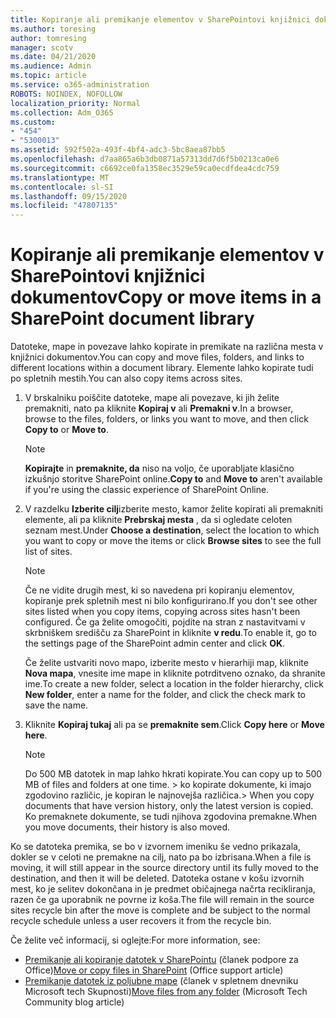 ```yaml
---
title: Kopiranje ali premikanje elementov v SharePointovi knjižnici dokumentov
ms.author: toresing
author: tomresing
manager: scotv
ms.date: 04/21/2020
ms.audience: Admin
ms.topic: article
ms.service: o365-administration
ROBOTS: NOINDEX, NOFOLLOW
localization_priority: Normal
ms.collection: Adm_O365
ms.custom:
- "454"
- "5300013"
ms.assetid: 592f502a-493f-4bf4-adc3-5bc8aea87bb5
ms.openlocfilehash: d7aa865a6b3db0871a57313dd7d6f5b0213ca0e6
ms.sourcegitcommit: c6692ce0fa1358ec3529e59ca0ecdfdea4cdc759
ms.translationtype: MT
ms.contentlocale: sl-SI
ms.lasthandoff: 09/15/2020
ms.locfileid: "47807135"
---
```

# <a name="copy-or-move-items-in-a-sharepoint-document-library"></a><span data-ttu-id="4cd41-102">Kopiranje ali premikanje elementov v SharePointovi knjižnici dokumentov</span><span class="sxs-lookup"><span data-stu-id="4cd41-102">Copy or move items in a SharePoint document library</span></span>

<span data-ttu-id="4cd41-103">Datoteke, mape in povezave lahko kopirate in premikate na različna mesta v knjižnici dokumentov.</span><span class="sxs-lookup"><span data-stu-id="4cd41-103">You can copy and move files, folders, and links to different locations within a document library.</span></span> <span data-ttu-id="4cd41-104">Elemente lahko kopirate tudi po spletnih mestih.</span><span class="sxs-lookup"><span data-stu-id="4cd41-104">You can also copy items across sites.</span></span> 
  
1. <span data-ttu-id="4cd41-105">V brskalniku poiščite datoteke, mape ali povezave, ki jih želite premakniti, nato pa kliknite **Kopiraj v** ali **Premakni v**.</span><span class="sxs-lookup"><span data-stu-id="4cd41-105">In a browser, browse to the files, folders, or links you want to move, and then click **Copy to** or **Move to**.</span></span>

    > [!NOTE]
    > <span data-ttu-id="4cd41-106">**Kopirajte** in **premaknite, da** niso na voljo, če uporabljate klasično izkušnjo storitve SharePoint online.</span><span class="sxs-lookup"><span data-stu-id="4cd41-106">**Copy to** and **Move to** aren't available if you're using the classic experience of SharePoint Online.</span></span>
  
2. <span data-ttu-id="4cd41-107">V razdelku **Izberite cilj**izberite mesto, kamor želite kopirati ali premakniti elemente, ali pa kliknite **Prebrskaj mesta** , da si ogledate celoten seznam mest.</span><span class="sxs-lookup"><span data-stu-id="4cd41-107">Under **Choose a destination**, select the location to which you want to copy or move the items or click **Browse sites** to see the full list of sites.</span></span>

    > [!NOTE]
    > <span data-ttu-id="4cd41-108">Če ne vidite drugih mest, ki so navedena pri kopiranju elementov, kopiranje prek spletnih mest ni bilo konfigurirano.</span><span class="sxs-lookup"><span data-stu-id="4cd41-108">If you don't see other sites listed when you copy items, copying across sites hasn't been configured.</span></span> <span data-ttu-id="4cd41-109">Če ga želite omogočiti, pojdite na stran z nastavitvami v skrbniškem središču za SharePoint in kliknite **v redu**.</span><span class="sxs-lookup"><span data-stu-id="4cd41-109">To enable it, go to the settings page of the SharePoint admin center and click **OK**.</span></span>
  
    <span data-ttu-id="4cd41-110">Če želite ustvariti novo mapo, izberite mesto v hierarhiji map, kliknite **Nova mapa**, vnesite ime mape in kliknite potrditveno oznako, da shranite ime.</span><span class="sxs-lookup"><span data-stu-id="4cd41-110">To create a new folder, select a location in the folder hierarchy, click **New folder**, enter a name for the folder, and click the check mark to save the name.</span></span>

3. <span data-ttu-id="4cd41-111">Kliknite **Kopiraj tukaj** ali pa se **premaknite sem**.</span><span class="sxs-lookup"><span data-stu-id="4cd41-111">Click **Copy here** or **Move here**.</span></span>

    > [!NOTE]
    > <span data-ttu-id="4cd41-112">Do 500 MB datotek in map lahko hkrati kopirate.</span><span class="sxs-lookup"><span data-stu-id="4cd41-112">You can copy up to 500 MB of files and folders at one time.</span></span> <span data-ttu-id="4cd41-113">> ko kopirate dokumente, ki imajo zgodovino različic, je kopiran le najnovejša različica.</span><span class="sxs-lookup"><span data-stu-id="4cd41-113">>  When you copy documents that have version history, only the latest version is copied.</span></span> <span data-ttu-id="4cd41-114">Ko premaknete dokumente, se tudi njihova zgodovina premakne.</span><span class="sxs-lookup"><span data-stu-id="4cd41-114">When you move documents, their history is also moved.</span></span>
  
 <span data-ttu-id="4cd41-115">Ko se datoteka premika, se bo v izvornem imeniku še vedno prikazala, dokler se v celoti ne premakne na cilj, nato pa bo izbrisana.</span><span class="sxs-lookup"><span data-stu-id="4cd41-115">When a file is moving, it will still appear in the source directory until its fully moved to the destination, and then it will be deleted.</span></span> <span data-ttu-id="4cd41-116">Datoteka ostane v košu izvornih mest, ko je selitev dokončana in je predmet običajnega načrta recikliranja, razen če ga uporabnik ne povrne iz koša.</span><span class="sxs-lookup"><span data-stu-id="4cd41-116">The file will remain in the source sites recycle bin after the move is complete and be subject to the normal recycle schedule unless a user recovers it from the recycle bin.</span></span>

<span data-ttu-id="4cd41-117">Če želite več informacij, si oglejte:</span><span class="sxs-lookup"><span data-stu-id="4cd41-117">For more information, see:</span></span>

 - <span data-ttu-id="4cd41-118">[Premikanje ali kopiranje datotek v SharePointu](https://support.office.com/article/move-or-copy-files-in-sharepoint-00e2f483-4df3-46be-a861-1f5f0c1a87bc) (članek podpore za Office)</span><span class="sxs-lookup"><span data-stu-id="4cd41-118">[Move or copy files in SharePoint](https://support.office.com/article/move-or-copy-files-in-sharepoint-00e2f483-4df3-46be-a861-1f5f0c1a87bc) (Office support article)</span></span>
 - <span data-ttu-id="4cd41-119">[Premikanje datotek iz poljubne mape](https://techcommunity.microsoft.com/t5/Microsoft-SharePoint-Blog/Now-move-files-anywhere-in-Office-365-SharePoint-and-OneDrive/ba-p/146973) (članek v spletnem dnevniku Microsoft tech Skupnosti)</span><span class="sxs-lookup"><span data-stu-id="4cd41-119">[Move files from any folder](https://techcommunity.microsoft.com/t5/Microsoft-SharePoint-Blog/Now-move-files-anywhere-in-Office-365-SharePoint-and-OneDrive/ba-p/146973) (Microsoft Tech Community blog article)</span></span>  